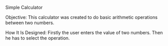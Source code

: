 Simple Calculator

Objective: This calculator was created to do basic arithmetic operations between two numbers.

How It Is Designed:
Firstly the user enters the value of two numbers.
Then he has to select the operation.

